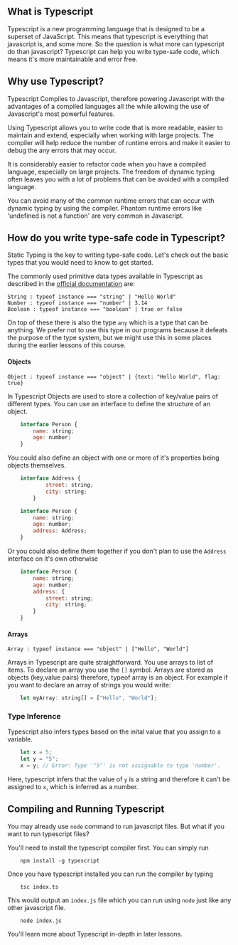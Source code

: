 ## What is Typescript

Typescript is a new programming language that is designed to be a superset of JavaScript. This means that typescript is everything that javascript is, and some more. So the question is what more can typescript do than javascript? Typescript can help you write type-safe code, which means it's more maintainable and error free.

## Why use Typescript?

Typescript Compiles to Javascript, therefore powering Javascript with the advantages of a compiled languages all the while allowing the use of Javascript's most powerful features.

Using Typescript allows you to write code that is more readable, easier to maintain and extend, especially when working with large projects. The compiler will help reduce the number of runtime errors and make it easier to debug the any errors that may occur.

It is considerably easier to refactor code when you have a compiled language, especially on large projects. The freedom of dynamic typing often leaves you with a lot of problems that can be avoided with a compiled language. 

You can avoid many of the common runtime errors that can occur with dynamic typing by using the compiler. Phantom runtime errors like 'undefined is not a function' are very common in Javascript.

## How do you write type-safe code in Typescript?

Static Typing is the key to writing type-safe code. Let's check out the basic types that you would need to know to get started. 

The commonly used primitive data types available in Typescript as described in the [official documentation](https://www.typescriptlang.org/docs/handbook/2/everyday-types.html#the-primitives-string-number-and-boolean) are:

    String : typeof instance === "string" | "Hello World"
    Number : typeof instance === "number" | 3.14
    Boolean : typeof instance === "boolean" | true or false

On top of these there is also the type `any` which is a type that can be anything. We prefer not to use this type in our programs because it defeats the purpose of the type system, but we might use this in some places during the earlier lessons of this course.


#### Objects

    Object : typeof instance === "object" | {text: "Hello World", flag: true}

In Typescript Objects are used to store a collection of key/value pairs of different types. You can use an interface to define the structure of an object.

```js
    interface Person {
        name: string;
        age: number;
    }
```

You could also define an object with one or more of it's properties being objects themselves.

```js
    interface Address {
            street: string;
            city: string;
        }

    interface Person {
        name: string;
        age: number;
        address: Address;
    }
```
Or you could also define them together if you don't plan to use the `Address` interface on it's own otherwise

```js
    interface Person {
        name: string;
        age: number;
        address: {
            street: string;
            city: string;
        }
    }
```
#### Arrays

    Array : typeof instance === "object" | ["Hello", "World"]

Arrays in Typescript are quite straightforward. You use arrays to list of items. To declare an array you use the `[]` symbol. Arrays are stored as objects (key,value pairs) therefore, typeof array is an object. For example if you want to declare an array of strings you would write:
```js
    let myArray: string[] = ["Hello", "World"];
```

### Type Inference
Typescript also infers types based on the inital value that you assign to a variable.

```ts
    let x = 5;
    let y = "5";
    x = y; // Error: Type '"5"' is not assignable to type 'number'.
```

Here, typescript infers that the value of `y` is a string and therefore it can't be assigned to `x`, which is inferred as a number.

## Compiling and Running Typescript

You may already use `node` command to run javascript files. But what if you want to run typescript files?

You'll need to install the typescript compiler first. You can simply run 

```
    npm install -g typescript
```

Once you have typescript installed you can run the compiler by typing

```
    tsc index.ts
```

This would output an `index.js` file which you can run using `node` just like any other javascript file.

```
    node index.js
```

You'll learn more about Typescript in-depth in later lessons. 